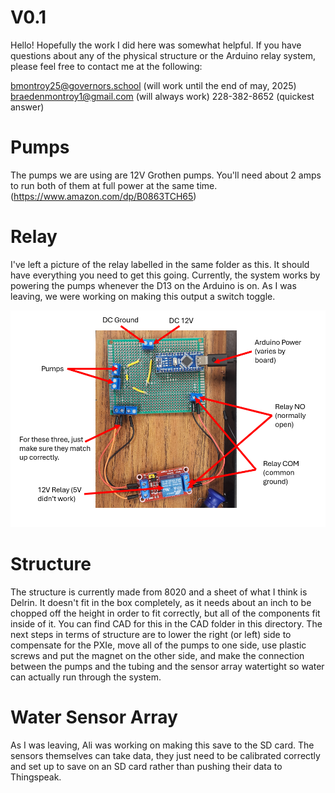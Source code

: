 # V0.1

Hello! Hopefully the work I did here was somewhat helpful. If you have questions about any of the physical structure or the Arduino relay system, please feel free to contact me at the following:

bmontroy25@governors.school (will work until the end of may, 2025)
braedenmontroy1@gmail.com (will always work)
228-382-8652 (quickest answer)

# Pumps
The pumps we are using are 12V Grothen pumps. You'll need about 2 amps to run both of them at full power at the same time.
(https://www.amazon.com/dp/B0863TCH65)

# Relay
I've left a picture of the relay labelled in the same folder as this. It should have everything you need to get this going. Currently, the system works by powering the pumps whenever the D13 on the Arduino is on. As I was leaving, we were working on making this output a switch toggle.

<p align="center">
<img src="labelled_relay.PNG" alt="drawing" width="988"/>
</p>
<p align="center">

# Structure
The structure is currently made from 8020 and a sheet of what I think is Delrin. It doesn't fit in the box completely, as it needs about an inch to be chopped off the height in order to fit correctly, but all of the components fit inside of it. You can find CAD for this in the CAD folder in this directory. The next steps in terms of structure are to lower the right (or left) side to compensate for the PXIe, move all of the pumps to one side, use plastic screws and put the magnet on the other side, and make the connection between the pumps and the tubing and the sensor array watertight so water can actually run through the system.

# Water Sensor Array
As I was leaving, Ali was working on making this save to the SD card.  The sensors themselves can take data, they just need to be calibrated correctly and set up to save on an SD card rather than pushing their data to Thingspeak.

